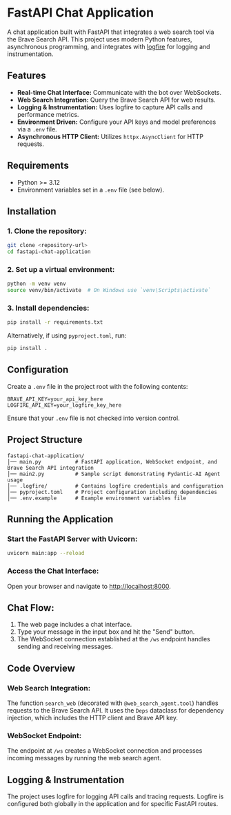# FastAPI Chat Application

A chat application built with FastAPI that integrates a web search tool via the Brave Search API. This project uses modern Python features, asynchronous programming, and integrates with [logfire](https://logfire.dev) for logging and instrumentation.

## Features

- **Real-time Chat Interface:** Communicate with the bot over WebSockets.
- **Web Search Integration:** Query the Brave Search API for web results.
- **Logging & Instrumentation:** Uses logfire to capture API calls and performance metrics.
- **Environment Driven:** Configure your API keys and model preferences via a `.env` file.
- **Asynchronous HTTP Client:** Utilizes `httpx.AsyncClient` for HTTP requests.

## Requirements

- Python >= 3.12
- Environment variables set in a `.env` file (see below).

## Installation

### 1. Clone the repository:

```sh
git clone <repository-url>
cd fastapi-chat-application
```

### 2. Set up a virtual environment:

```sh
python -m venv venv
source venv/bin/activate  # On Windows use `venv\Scripts\activate`
```

### 3. Install dependencies:

```sh
pip install -r requirements.txt
```

Alternatively, if using `pyproject.toml`, run:

```sh
pip install .
```

## Configuration

Create a `.env` file in the project root with the following contents:

```
BRAVE_API_KEY=your_api_key_here
LOGFIRE_API_KEY=your_logfire_key_here
```

Ensure that your `.env` file is not checked into version control.

## Project Structure

```
fastapi-chat-application/
│── main.py           # FastAPI application, WebSocket endpoint, and Brave Search API integration
│── main2.py          # Sample script demonstrating Pydantic-AI Agent usage
│── .logfire/         # Contains logfire credentials and configuration
│── pyproject.toml    # Project configuration including dependencies
│── .env.example      # Example environment variables file
```

## Running the Application

### Start the FastAPI Server with Uvicorn:

```sh
uvicorn main:app --reload
```

### Access the Chat Interface:

Open your browser and navigate to [http://localhost:8000](http://localhost:8000).

## Chat Flow:

1. The web page includes a chat interface.
2. Type your message in the input box and hit the "Send" button.
3. The WebSocket connection established at the `/ws` endpoint handles sending and receiving messages.

## Code Overview

### Web Search Integration:

The function `search_web` (decorated with `@web_search_agent.tool`) handles requests to the Brave Search API. It uses the `Deps` dataclass for dependency injection, which includes the HTTP client and Brave API key.

### WebSocket Endpoint:

The endpoint at `/ws` creates a WebSocket connection and processes incoming messages by running the web search agent.

## Logging & Instrumentation

The project uses logfire for logging API calls and tracing requests. Logfire is configured both globally in the application and for specific FastAPI routes.


